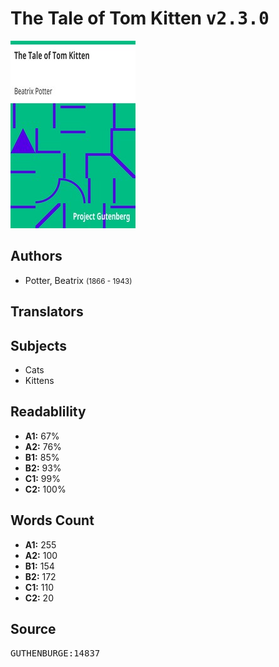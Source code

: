 # The Tale of Tom Kitten <kbd>v2.3.0</kbd>

![](./cover.medium.jpg "")

## Authors


 - Potter, Beatrix <small>(1866 - 1943)</small>

## Translators



## Subjects


 - Cats
 - Kittens

## Readablility


 - **A1:** 67%
 - **A2:** 76%
 - **B1:** 85%
 - **B2:** 93%
 - **C1:** 99%
 - **C2:** 100%

## Words Count


 - **A1:** 255
 - **A2:** 100
 - **B1:** 154
 - **B2:** 172
 - **C1:** 110
 - **C2:** 20

## Source


<kbd>GUTHENBURGE:14837</kbd>
